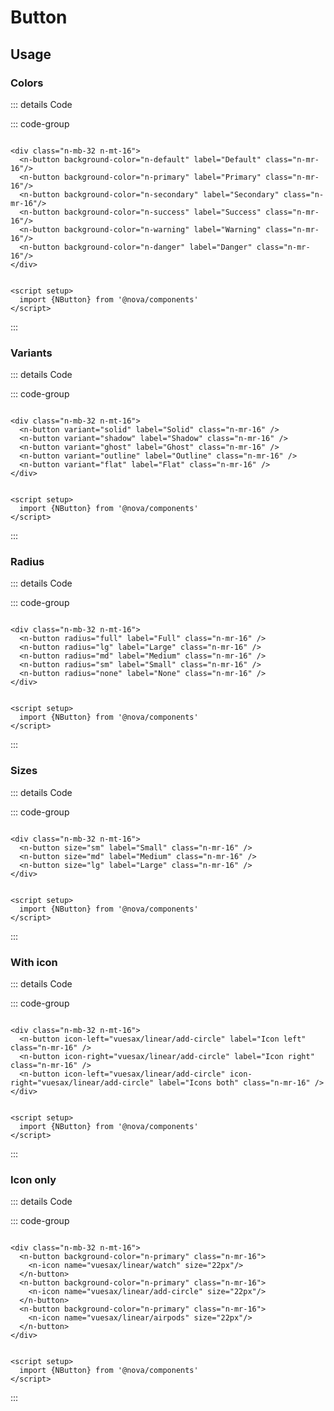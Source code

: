 # Button

<script setup>
import {NButton, NIcon} from '@nova/components'
</script>

## Usage

### Colors

<div class="n-mb-32 n-mt-16">
    <n-button background-color="n-default" label="Default" class="n-mr-16" />
    <n-button background-color="n-primary" label="Primary" class="n-mr-16" />
    <n-button background-color="n-secondary" label="Secondary" class="n-mr-16" />
    <n-button background-color="n-success" label="Success" class="n-mr-16" />
    <n-button background-color="n-warning" label="Warning" class="n-mr-16" />
    <n-button background-color="n-danger" label="Danger" class="n-mr-16" />
</div>

::: details Code

::: code-group

```vue [Template]

<div class="n-mb-32 n-mt-16">
  <n-button background-color="n-default" label="Default" class="n-mr-16"/>
  <n-button background-color="n-primary" label="Primary" class="n-mr-16"/>
  <n-button background-color="n-secondary" label="Secondary" class="n-mr-16"/>
  <n-button background-color="n-success" label="Success" class="n-mr-16"/>
  <n-button background-color="n-warning" label="Warning" class="n-mr-16"/>
  <n-button background-color="n-danger" label="Danger" class="n-mr-16"/>
</div>
```

```vue [Script]

<script setup>
  import {NButton} from '@nova/components'
</script>
```

:::

### Variants

<div class="n-mb-32 n-mt-16">
    <n-button variant="solid" label="Solid" class="n-mr-16" />
    <n-button variant="shadow" label="Shadow" class="n-mr-16" />
    <n-button variant="ghost" label="Ghost" class="n-mr-16" />
    <n-button variant="outline" label="Outline" class="n-mr-16" />
    <n-button variant="flat" label="Flat" class="n-mr-16" />
</div>

::: details Code

::: code-group

```vue [Template]

<div class="n-mb-32 n-mt-16">
  <n-button variant="solid" label="Solid" class="n-mr-16" />
  <n-button variant="shadow" label="Shadow" class="n-mr-16" />
  <n-button variant="ghost" label="Ghost" class="n-mr-16" />
  <n-button variant="outline" label="Outline" class="n-mr-16" />
  <n-button variant="flat" label="Flat" class="n-mr-16" />
</div>
```

```vue [Script]

<script setup>
  import {NButton} from '@nova/components'
</script>
```

:::

### Radius

<div class="n-mb-32 n-mt-16">
    <n-button radius="full" label="Full" class="n-mr-16" />
    <n-button radius="lg" label="Large" class="n-mr-16" />
    <n-button radius="md" label="Medium" class="n-mr-16" />
    <n-button radius="sm" label="Small" class="n-mr-16" />
    <n-button radius="none" label="None" class="n-mr-16" />
</div>

::: details Code

::: code-group

```vue [Template]

<div class="n-mb-32 n-mt-16">
  <n-button radius="full" label="Full" class="n-mr-16" />
  <n-button radius="lg" label="Large" class="n-mr-16" />
  <n-button radius="md" label="Medium" class="n-mr-16" />
  <n-button radius="sm" label="Small" class="n-mr-16" />
  <n-button radius="none" label="None" class="n-mr-16" />
</div>
```

```vue [Script]

<script setup>
  import {NButton} from '@nova/components'
</script>
```

:::

### Sizes

<div class="n-mb-32 n-mt-16">
    <n-button size="sm" label="Small" class="n-mr-16" />
    <n-button size="md" label="Medium" class="n-mr-16" />
    <n-button size="lg" label="Large" class="n-mr-16" />
</div>

::: details Code

::: code-group

```vue [Template]

<div class="n-mb-32 n-mt-16">
  <n-button size="sm" label="Small" class="n-mr-16" />
  <n-button size="md" label="Medium" class="n-mr-16" />
  <n-button size="lg" label="Large" class="n-mr-16" />
</div>
```

```vue [Script]

<script setup>
  import {NButton} from '@nova/components'
</script>
```

:::

### With icon

<div class="n-mb-32 n-mt-16">
    <n-button icon-left="vuesax/linear/add-circle" label="Icon left" class="n-mr-16" />
    <n-button icon-right="vuesax/linear/add-circle" label="Icon right" class="n-mr-16" />
    <n-button icon-left="vuesax/linear/add-circle" icon-right="vuesax/linear/add-circle" label="Icons both" class="n-mr-16" />
</div>

::: details Code

::: code-group

```vue [Template]

<div class="n-mb-32 n-mt-16">
  <n-button icon-left="vuesax/linear/add-circle" label="Icon left" class="n-mr-16" />
  <n-button icon-right="vuesax/linear/add-circle" label="Icon right" class="n-mr-16" />
  <n-button icon-left="vuesax/linear/add-circle" icon-right="vuesax/linear/add-circle" label="Icons both" class="n-mr-16" />
</div>
```

```vue [Script]

<script setup>
  import {NButton} from '@nova/components'
</script>
```

:::

### Icon only

<div class="n-mb-32 n-mt-16">
    <n-button background-color="n-primary" class="n-mr-16" >
        <n-icon name="vuesax/linear/watch" size="22px" />
    </n-button>
    <n-button background-color="n-primary"  class="n-mr-16" >
        <n-icon name="vuesax/linear/add-circle" size="22px" />
    </n-button>
    <n-button background-color="n-primary"  class="n-mr-16" >
        <n-icon name="vuesax/linear/airpods" size="22px" />
    </n-button>
</div>

::: details Code

::: code-group

```vue [Template]

<div class="n-mb-32 n-mt-16">
  <n-button background-color="n-primary" class="n-mr-16">
    <n-icon name="vuesax/linear/watch" size="22px"/>
  </n-button>
  <n-button background-color="n-primary" class="n-mr-16">
    <n-icon name="vuesax/linear/add-circle" size="22px"/>
  </n-button>
  <n-button background-color="n-primary" class="n-mr-16">
    <n-icon name="vuesax/linear/airpods" size="22px"/>
  </n-button>
</div>
```

```vue [Script]

<script setup>
  import {NButton} from '@nova/components'
</script>
```

:::
